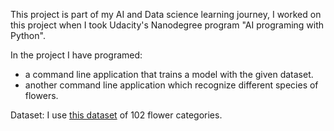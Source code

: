 This project is part of my AI and Data science learning journey, I worked on this project when I took Udacity's Nanodegree program "AI programing with Python".

In the project I have programed:
- a command line application that trains a model with the given dataset.
- another command line application which recognize different species of flowers.

Dataset: I use [this dataset](http://www.robots.ox.ac.uk/~vgg/data/flowers/102/index.html) of 102 flower categories. 

